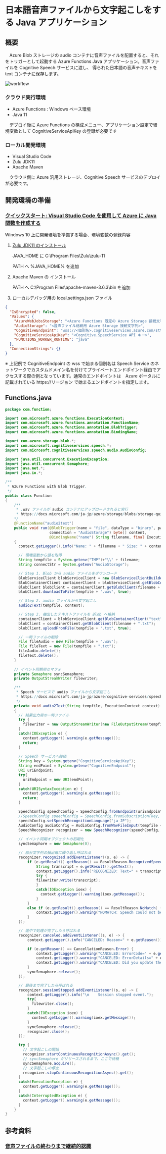 # 日本語音声ファイルから文字起こしをする Java アプリケーション

## 概要
　Azure Blob ストレージの audio コンテナに音声ファイルを配置すると、それをトリガーとして起動する Azure Functions Java アプリケーション。音声ファイルを Cognitive Speech サービスに渡し、 得られた日本語の音声テキストを text コンテナに保存します。

 <img src="/images/workflow.png" title="workflow">

### クラウド実行環境
- Azure Functions : Windows ベース環境
- Java 11

　デプロイ後に Azure Functions の構成メニュー、アプリケーション設定で環境変数として CognitiveServiceApiKey の登録が必要です

### ローカル開発環境
- Visual Studio Code
- Zulu JDK11
- Apache Maven

　クラウド側に Azure 汎用ストレージ、Cognitive Speech サービスのデプロイが必要です。

## 開発環境の準備

### [クイックスタート: Visual Studio Code を使用して Azure に Java 関数を作成する](https://docs.microsoft.com/ja-jp/azure/azure-functions/create-first-function-vs-code-java)

Windows 10 上に開発環境を準備する場合、環境変数の登録内容

1. [Zulu JDK11 のインストール](https://www.azul.com/downloads/azure-only/zulu/?version=java-11-lts&os=windows&architecture=x86-64-bit&package=jdk)

    JAVA_HOME に C:\Program Files\Zulu\zulu-11

    PATH へ %JAVA_HOME% を追加

2. Apache Maven の インストール

    PATH へ C:\Program Files\apache-maven-3.6.3\bin を追加

3. ローカルデバッグ用の local.settings.json ファイル

```json:local.settings.json
{
  "IsEncrypted": false,
  "Values": {
    "AzureWebJobsStorage": "<Azure Functions 既定の Azure Storage 接続文字列>",
    "AudioStorage": "<音声ファイル格納用 Azure Storage 接続文字列>",
    "CognitiveEndpoint": "wss://<個別名>.cognitiveservices.azure.com/stt/speech/recognition/conversation/cognitiveservices/v1?language=ja-JP",
    "CognitiveServiceApiKey": "<Cognitive.SpeechService API キー>",
    "FUNCTIONS_WORKER_RUNTIME": "java"
  },
  "ConnectionStrings": {}
}
```
※ 上記例で CognitiveEndpoint の wss で始まる個別名は Speech Service のネットワークでカスタムドメイン名を付けてプライベートエンドポイント経由でアクセスする際の例となっています。通常のエンドポイントは　Azure ポータルに記載されている https://リージョン で始まるエンドポイントを指定します。

## Functions.java

```java:Functions.java
package com.function;

import com.microsoft.azure.functions.ExecutionContext;
import com.microsoft.azure.functions.annotation.FunctionName;
import com.microsoft.azure.functions.annotation.BlobTrigger;
import com.microsoft.azure.functions.annotation.BindingName;

import com.azure.storage.blob.*;
import com.microsoft.cognitiveservices.speech.*;
import com.microsoft.cognitiveservices.speech.audio.AudioConfig;

import java.util.concurrent.ExecutionException;
import java.util.concurrent.Semaphore;
import java.net.*;
import java.io.*;

/**
 * Azure Functions with Blob Trigger.
 */
public class Function 
{
    /** 
     * .wav ファイルが audio コンテナにアップロードされると実行
     * https://docs.microsoft.com/ja-jp/azure/storage/blobs/storage-quickstart-blobs-java
    */
    @FunctionName("audio2text")
    public void run(@BlobTrigger(name = "file", dataType = "binary", path = "audio/{name}.wav", 
                    connection = "AudioStorage") byte[] content,
                    @BindingName("name") String filename, final ExecutionContext context) 
    {
      context.getLogger().info("Name: " + filename + " Size: " + content.length + " bytes");

      // 環境変数から値を取得
      String tempfile = System.getenv("TMP")+"\\" + filename;
      String connectStr = System.getenv("AudioStorage");

      // Step 1. Blob から audio ファイルをダウンロード
      BlobServiceClient blobServiceClient = new BlobServiceClientBuilder().connectionString(connectStr).buildClient();
      BlobContainerClient containerClient = blobServiceClient.getBlobContainerClient("audio");
      BlobClient blobClient = containerClient.getBlobClient(filename + ".wav");
      blobClient.downloadToFile(tempfile + ".wav", true);

      // Step 2. audio ファイルから文字起こし
      audio2Text(tempfile, context);

      // Step 3. 抽出したテキストファイルを Blob へ格納
      containerClient = blobServiceClient.getBlobContainerClient("text");
      blobClient = containerClient.getBlobClient(filename + ".txt");
      blobClient.uploadFromFile(tempfile + ".txt", true);

      // 一時ファイルの削除
      File fileAudio = new File(tempfile + ".wav");
      File fileText = new File(tempfile + ".txt");
      fileAudio.delete();
      fileText.delete();
    }
    
    // イベント同期用セマフォ
    private Semaphore syncSemaphore;
    private OutputStreamWriter filewriter;

    /**
     * Speech サービスで audio ファイルから文字起こし
     * https://docs.microsoft.com/ja-jp/azure/cognitive-services/speech-service/get-started-speech-to-text
     */
    private void audio2Text(String tempfile, ExecutionContext context) 
    {
      // 結果出力用の一時ファイル
      try {
        filewriter = new OutputStreamWriter(new FileOutputStream(tempfile + ".txt"), "UTF-8");
      }
      catch(IOException e) {
        context.getLogger().warning(e.getMessage());
        return;
      }
      
      // Speech サービスへ接続
      String key = System.getenv("CognitiveServiceApiKey");
      String endPoint = System.getenv("CognitiveEndpoint");
      URI uriEndpoint;
      try{
        uriEndpoint = new URI(endPoint);
      }
      catch(URISyntaxException e) {
        context.getLogger().warning(e.getMessage());
        return;
      }

      SpeechConfig speechConfig = SpeechConfig.fromEndpoint(uriEndpoint, key);
      //SpeechConfig speechConfig = SpeechConfig.fromSubscription(key, "japaneast");
      speechConfig.setSpeechRecognitionLanguage("ja-JP");
      AudioConfig audioConfig = AudioConfig.fromWavFileInput(tempfile + ".wav");
      SpeechRecognizer recognizer = new SpeechRecognizer(speechConfig, audioConfig);
      
      // イベント同期オブジェクトの初期化
      syncSemaphore = new Semaphore(0);

      // 部分文字列の抽出毎に繰り返し呼ばれる
      recognizer.recognized.addEventListener((s, e) -> {
          if (e.getResult().getReason() == ResultReason.RecognizedSpeech) {
              String transcript = e.getResult().getText();
              context.getLogger().info("RECOGNIZED: Text=" + transcript);
              try {
              filewriter.write(transcript);
              }
              catch(IOException ioex) {
                context.getLogger().warning(ioex.getMessage());
              }
          }
          else if (e.getResult().getReason() == ResultReason.NoMatch) {
              context.getLogger().warning("NOMATCH: Speech could not be recognized.");
          }
      });

      // 途中で処理が完了したら呼ばれる
      recognizer.canceled.addEventListener((s, e) -> {
          context.getLogger().info("CANCELED: Reason=" + e.getReason());

          if (e.getReason() == CancellationReason.Error) {
              context.getLogger().warning("CANCELED: ErrorCode=" + e.getErrorCode());
              context.getLogger().warning("CANCELED: ErrorDetails=" + e.getErrorDetails());
              context.getLogger().warning("CANCELED: Did you update the subscription info?");
          }
          syncSemaphore.release();
      });

      // 最後まで完了したら呼ばれる
      recognizer.sessionStopped.addEventListener((s, e) -> {
          context.getLogger().info("\n    Session stopped event.");
          try{
            filewriter.close();
          }
          catch(IOException ioex) {
            context.getLogger().warning(ioex.getMessage());
          }
          syncSemaphore.release();
          recognizer.close();
      });

      try {
        // 文字起こしの開始
        recognizer.startContinuousRecognitionAsync().get();        
        // syncSemaphore がリリースされるまで、ここで待機
        syncSemaphore.acquire();
        // 文字起こしの停止
        recognizer.stopContinuousRecognitionAsync().get();
      }
      catch(ExecutionException e) {
        context.getLogger().warning(e.getMessage());
      }
      catch(InterruptedException e) {
        context.getLogger().warning(e.getMessage());
      }
    }
}
```

## 参考資料

### [音声ファイルの終わりまで継続的認識](https://docs.microsoft.com/ja-jp/azure/cognitive-services/speech-service/get-started-speech-to-text?tabs=windowsinstall&pivots=programming-language-java#%E7%B6%99%E7%B6%9A%E7%9A%84%E8%AA%8D%E8%AD%98)
